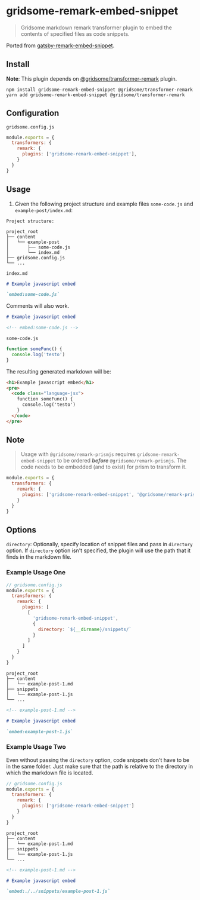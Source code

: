 # gridsome-remark-embed-snippet

> Gridsome markdown remark transformer plugin to embed the contents of specified files as code snippets.

Ported from [gatsby-remark-embed-snippet](https://github.com/gatsbyjs/gatsby/tree/master/packages/gatsby-remark-embed-snippet).

## Install

**Note**: This plugin depends on [@gridsome/transformer-remark](https://github.com/gridsome/gridsome/tree/master/packages/transformer-remark) plugin.

```shell
npm install gridsome-remark-embed-snippet @gridsome/transformer-remark
yarn add gridsome-remark-embed-snippet @gridsome/transformer-remark
```

## Configuration

`gridsome.config.js`

```js
module.exports = {
  transformers: {
    remark: {
      plugins: ['gridsome-remark-embed-snippet'],
    }
  }
}
```

## Usage

1. Given the following project structure and example files `some-code.js` and `example-post/index.md`:

```text
Project structure:

project_root
├── content
│   └── example-post
│       ├── some-code.js
│       └── index.md
├── gridsome.config.js
└── ...
```

`index.md`

```md
# Example javascript embed

`embed:some-code.js`
```

Comments will also work.

```md
# Example javascript embed

<!-- embed:some-code.js -->
```

`some-code.js`

```js
function someFunc() {
  console.log('testo')
}
```

The resulting generated markdown will be:

```html
<h1>Example javascript embed</h1>
<pre>
  <code class="language-jsx">
    function someFunc() {
      console.log('testo')
    }
  </code>
</pre>
```

## Note

> Usage with `@gridsome/remark-prismjs` requires `gridsome-remark-embed-snippet` to be ordered **_before_** `@gridsome/remark-prismjs`. The code needs to be embedded (and to exist) for prism to transform it.

```js
module.exports = {
  transformers: {
    remark: {
      plugins: ['gridsome-remark-embed-snippet', '@gridsome/remark-prismjs']
    }
  }
}
```

## Options

`directory`: Optionally, specify location of snippet files and pass in `directory` option. If `directory` option isn't specified, the plugin will use the path that it finds in the markdown file.

### Example Usage One

```js
// gridsome.config.js
module.exports = {
  transformers: {
    remark: {
      plugins: [
        [
          'gridsome-remark-embed-snippet',
          {
            directory: `${__dirname}/snippets/`
          }
        ]
      ]
    }
  }
}
```

```text
project_root
├── content
│   └── example-post-1.md
├── snippets
│   └── example-post-1.js
└── ...
```

```md
<!-- example-post-1.md -->

# Example javascript embed

`embed:example-post-1.js`
```

### Example Usage Two

Even without passing the `directory` option, code snippets don't have to be in the same folder. Just make sure that the path is relative to the directory in which the markdown file is located.

```js
// gridsome.config.js
module.exports = {
  transformers: {
    remark: {
      plugins: ['gridsome-remark-embed-snippet']
    }
  }
}
```

```text
project_root
├── content
│   └── example-post-1.md
├── snippets
│   └── example-post-1.js
└── ...
```

```md
<!-- example-post-1.md -->

# Example javascript embed

`embed:./../snippets/example-post-1.js`
```
